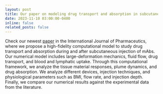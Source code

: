 ```yaml
---
layout: post
title: Our paper on modeling drug transport and absorption in subcutaneous injection of monoclonal antibodies just gor published in the International Journal of Pharmaceutics
date: 2023-11-10 03:00:00-0400
inline: false
related_posts: false
---
```


Check our newest [paper](https://www.sciencedirect.com/science/article/pii/S037851732400680X?via%3Dihub) in the International Journal of Pharmaceutics, where we propose a high-fidelity computational model to study drug transport and absorption during and after subcutaneous injection of mAbs. Our numerical model includes large-deformation mechanics, fluid flow, drug transport, and blood and lymphatic uptake. Through this computational framework, we analyze the tissue material responses, plume dynamics, and drug absorption. We analyze different devices, injection techniques, and physiological parameters such as BMI, flow rate, and injection depth. Finally, we compare our numerical results against the experimental data from the literature.
